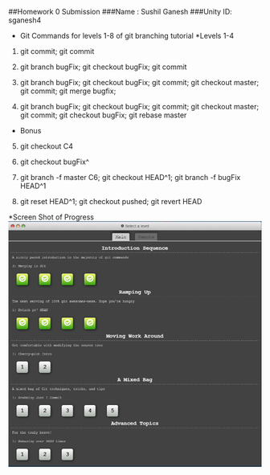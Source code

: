 ##Homework 0 Submission
###Name : Sushil Ganesh
###Unity ID: sganesh4

* Git Commands for levels 1-8 of git branching tutorial
*Levels 1-4
1. git commit; git commit

2. git branch bugFix; git checkout bugFix; git commit

3. git branch bugFix; git checkout bugFix; git commit; git checkout master; git commit; git merge bugfix; 

4. git branch bugFix; git checkout bugFix; git commit; git checkout master; git commit; git checkout bugFix; git rebase master

* Bonus
5. git checkout C4

6. git checkout bugFix^

7. git branch -f master C6; git checkout HEAD^1; git branch -f bugFix HEAD^1

8. git reset HEAD^1; git checkout pushed; git revert HEAD

*Screen Shot of Progress
![Alt text](https://raw.githubusercontent.com/sganesh4/HW/master/Sganesh4%20git%20.PNG)